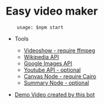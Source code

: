 # Easy video maker

		usage: $npm start

 - Tools
	 - [Videoshow - require ffmpeg ](https://www.npmjs.com/package/videoshow)
	 - [Wikipedia API](#)
	 - [Google Images API](https://unsplash.com/)
	 - [Youtube API - optional](#)
	 - [Canvas Node - require Cairo](#)
	 - [Summary Node - optional](#)
	 
 - [Demo Video created by this bot](https://vimeo.com/335034650)

